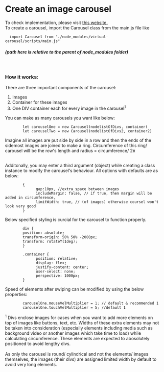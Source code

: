 # Create an image carousel

To check implementation, please visit [this website.](www.yogeshbhatt.com/projects/carousel)  
To create a carousel, import the Carousel class from the main.js file like

      import Carousel from "./node_modules/virtual-carousel/scripts/main.js"

##### (path here is relative to the parent of node_modules folder)

&nbsp;

### How it works:

There are three important components of the carousel:

1. Images
2. Container for these images
3. One DIV container each for every image in the carousel<sup>1</sup>

You can make as many carousels you want like below:

            let carouselOne = new Carousel(nodelistOfDivs, container)
            let carouselTwo = new Carousel(nodelistOfDivs2, container2)

Imagine all images are put side by side in a row and then the ends of the sidemost images are joined to make a ring. Circumference of this ring/ carousel will be the row's length and radius = circumference/ 2π

&nbsp;  
Additonally, you may enter a third argument (object) while creating a class instance to modify the carousel's behaviour. All options with defaults are as below:

            {
                  gap:10px, //extra space between images
                  includeMargin: false, // if true, then margin will be added in circumference,
                  limitWidth: true, // (of images) otherwise coursel won't look very good
            }

Below specified styling is curcial for the carousel to function properly.

            div {
            position: absolute;
            transform-origin: 50% 50% -2000px;
            transform: rotateY(1deg);
            }

            .container {
                  position: relative;
                  display: flex;
                  justify-content: center;
                  user-select: none;
                  perspective: 1000px;
            }

Speed of elements after swiping can be modified by using the below properties:

            carouselOne.mouseVelMultiplier = 1; // default & recommended 1
            carouselOne.touchVelMultiplier = 5; //default 1

<sup>1</sup> Divs enclose images for cases when you want to add more elements on top of images like buttons, text, etc. Widths of these extra elements may not be taken into consideration (especially elements including media such as background video or another images which take time to load) while calculating circumference. These elements are expected to abosolutely positioned to avoid lengthy divs.  
&nbsp;  
As only the carousel is round/ cylindrical and not the elements/ images themselves, the images (their divs) are assigned limited width by default to avoid very long elements.

